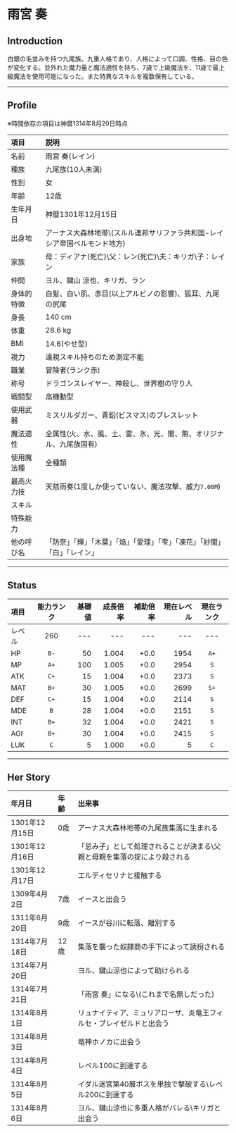 # 雨宮 奏

## Introduction

白銀の毛並みを持つ九尾族。九重人格であり、人格によって口調、性格、目の色が変化する。並外れた魔力量と魔法適性を持ち、7歳で上級魔法を、11歳で最上級魔法を使用可能になった。また特異なスキルを複数保有している。

---

## Profile

※時間依存の項目は神暦1314年8月20日時点

|項目|説明|
|:--|:--|
|名前|雨宮 奏(レイン)|
|種族|九尾族(10人未満)|
|性別|女|
|年齢|12歳|
|生年月日|神暦1301年12月15日|
|出身地|アーナス大森林地帯\\(スルル連邦サリファラ共和国-レイシア帝国ベルモンド地方)|
|家族|母：ディアナ(死亡)\\父：レン(死亡)\\夫：キリガ\\子：レイン|
|仲間|ヨル、鍵山 涼也、キリガ、ラン|
|身体的特徴|白髪、白い肌、赤目(以上アルビノの影響)、狐耳、九尾の尻尾|
|身長|140 cm|
|体重|28.6 kg|
|BMI|14.6(やせ型)|
|視力|遠視スキル持ちのため測定不能|
|職業|冒険者(ランク赤)|
|称号|ドラゴンスレイヤー、神殺し、世界樹の守り人|
|戦闘型|高機動型|
|使用武器|ミスリルダガー、青鉛(ビスマス)のブレスレット|
|魔法適性|全属性(火、水、風、土、雷、氷、光、闇、無、オリジナル、九尾族固有)|
|使用魔法種|全種類|
|最高火力技|天慈雨奏(1度しか使っていない、魔法攻撃、威力`7.00M`)|
|スキル||
|特殊能力||
|他の呼び名|「防奈」「輝」「木葉」「焔」「愛理」「雫」「凍花」「紗闇」「白」「レイン」|

---

## Status

|項目|能力ランク|基礎値|成長倍率|補助倍率|現在レベル|現在ランク|
|:--|:--:|--:|--:|--:|--:|:--:|
|レベル|260|---|---|---|---|---|
|HP|`B-`|50|1.004|+0.0|1954|`A+`|
|MP|`A+`|100|1.005|+0.0|2954|`S`|
|ATK|`C+`|15|1.004|+0.0|2373|`S`|
|MAT|`B+`|30|1.005|+0.0|2699|`S+`|
|DEF|`C+`|15|1.004|+0.0|2114|`S`|
|MDE|`B`|28|1.004|+0.0|2151|`S`|
|INT|`B+`|32|1.004|+0.0|2421|`S`|
|AGI|`B+`|30|1.004|+0.0|2415|`S`|
|LUK|`C`|5|1.000|+0.0|5|`C`|

---

## Her Story

|年月日|年齢|出来事|
|:--|:--|:--|
|1301年12月15日|0歳|アーナス大森林地帯の九尾族集落に生まれる|
|1301年12月16日||「忌み子」として処理されることが決まる\\父親と母親を集落の掟により殺される|
|1301年12月17日||エルディセリナと接触する|
|1309年4月2日|7歳|イースと出会う|
|1311年6月20日|9歳|イースが谷川に転落、離別する|
|1314年7月18日|12歳|集落を襲った奴隷商の手下によって誘拐される|
|1314年7月20日||ヨル、鍵山涼也によって助けられる|
|1314年7月21日||「雨宮 奏」になる\\(これまで名無しだった)|
|1314年8月1日||リュナイティア、ミュリアローザ、炎竜王フィルセ・ブレイゼルドと出会う|
|1314年8月3日||竜神ホノカに出会う|
|1314年8月4日||レベル100に到達する|
|1314年8月5日||イダル迷宮第40層ボスを単独で撃破する\\レベル200に到達する|
|1314年8月6日||ヨル、鍵山涼也に多重人格がバレる\\キリガと出会う|
